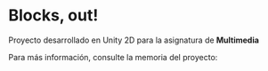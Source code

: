 # Blocks, out!
Proyecto desarrollado en Unity 2D para la asignatura de **Multimedia**

Para más información, consulte la memoria del proyecto: 
